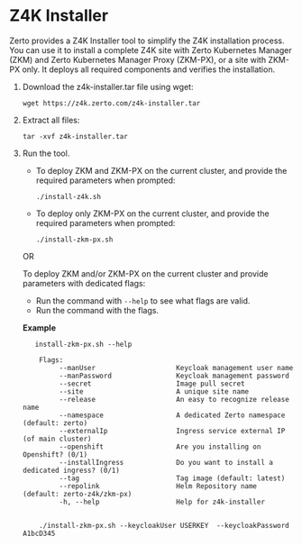 # Z4K Installer

Zerto provides a Z4K Installer tool to simplify the Z4K installation process. You can use it to install a complete Z4K site with Zerto Kubernetes Manager (ZKM) and Zerto Kubernetes Manager Proxy (ZKM-PX), or a site with ZKM-PX only. It deploys all required components and verifies the installation.

1. Download the z4k-installer.tar file using wget:

    ```
    wget https://z4k.zerto.com/z4k-installer.tar
    ```

2. Extract all files:

    ```
    tar -xvf z4k-installer.tar
    ```

3. Run the tool.
   
   - To deploy ZKM and ZKM-PX on the current cluster, and provide the required parameters when prompted:
    
     ```
     ./install-z4k.sh
     ```
     
   - To deploy only ZKM-PX on the current cluster, and provide the required parameters when prompted:
    
      ```
      ./install-zkm-px.sh 
      ```
    OR
    
    To deploy ZKM and/or ZKM-PX on the current cluster and provide parameters with dedicated flags: 
    -  Run the command with ```--help``` to see what flags are valid.
    -  Run the command with the flags.

    **Example**
   
          
          install-zkm-px.sh --help
          
           Flags:
                --manUser                    Keycloak management user name
                --manPassword                Keycloak management password
                --secret                     Image pull secret
                --site                       A unique site name
                --release                    An easy to recognize release name
                --namespace                  A dedicated Zerto namespace (default: zerto)
                --externalIp                 Ingress service external IP (of main cluster)
                --openshift                  Are you installing on Openshift? (0/1)
                --installIngress             Do you want to install a dedicated ingress? (0/1)
                --tag                        Tag image (default: latest)
                --repolink                   Helm Repository name (default: zerto-z4k/zkm-px)
                -h, --help                   Help for z4k-installer
           
          
           ./install-zkm-px.sh --keycloakUser USERKEY  --keycloakPassword A1bcD345
                    
